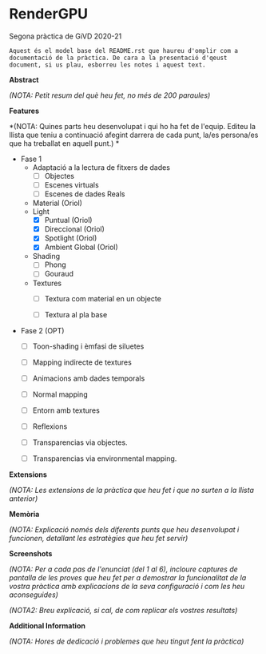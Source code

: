 # RenderGPU
Segona pràctica de GiVD 2020-21

    Aquest és el model base del README.rst que haureu d'omplir com a documentació de la pràctica. De cara a la presentació d'qeust document, si us plau, esborreu les notes i aquest text. 
    
**Abstract**

*(NOTA: Petit resum del què heu fet, no més de 200 paraules)*

**Features**

*(NOTA: Quines parts heu desenvolupat i qui ho ha fet de l'equip. Editeu la llista que teniu a continuació afegint darrera de cada punt, la/es persona/es que ha treballat en aquell punt.) *

- Fase 1
    - Adaptació a la lectura de fitxers de dades
        - [ ] Objectes
        - [ ] Escenes virtuals
        - [ ] Escenes de dades Reals 
    - Material (Oriol)
    - Light
        - [X] Puntual (Oriol)
        - [X] Direccional (Oriol)
        - [X] Spotlight (Oriol)
        - [X] Ambient Global (Oriol)
    - Shading
        - [ ] Phong
        - [ ] Gouraud
    - Textures
        - [ ] Textura com material en un objecte
        - [ ] Textura al pla base
        

- Fase 2 (OPT)
    - [ ] Toon-shading i èmfasi de siluetes
    - [ ] Mapping indirecte de textures
    - [ ] Animacions amb dades temporals
    - [ ] Normal mapping
    - [ ] Entorn amb textures
    - [ ] Reflexions
    - [ ] Transparencias via objectes.
    - [ ] Transparencias via environmental mapping.


**Extensions**

*(NOTA: Les extensions de la pràctica que heu fet i que no surten a la llista anterior)*

**Memòria**

*(NOTA: Explicació només dels diferents punts que heu desenvolupat i funcionen, detallant les estratègies que heu fet servir)*

**Screenshots**

*(NOTA: Per a cada pas de l'enunciat (del 1 al 6), incloure captures de pantalla de les proves que heu fet per a demostrar la funcionalitat de la vostra pràctica amb explicacions de la seva configuració i com les heu aconseguides)*

*(NOTA2: Breu explicació, si cal, de com replicar els vostres resultats)*

**Additional Information**

*(NOTA: Hores de dedicació i problemes que heu tingut fent la pràctica)*
